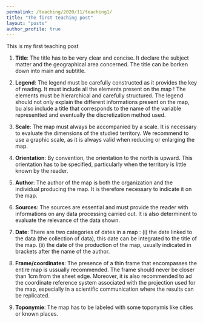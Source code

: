 ```yaml
---
permalink: /teaching/2020/11/teaching1/
title: "The first teaching post"
layout: "posts"
author_profile: true
---
```


This is my first teaching post

1. **Title**: The title has to be very clear and concise. It declare the subject matter and the geographical area concerned. 
The title can be borken down into main and subtitle. 

2. **Legend**: The legend must be carefully constructed as it provides the key of reading. It must include all the elements present on the map ! The elements must be hierarchical and carefully structured. The legend should not only explain the different informations present on the map, bu also include a title that corresponds to the name of the variable representted and eventually the discretization method used. 

3. **Scale**: The map must always be accompanied by a scale. It is necessary to evaluate the dimensions of the studied territory. We recommend to use a graphic scale, as it is always valid when reducing or enlarging the map. 

4. **Orientation**: By convention, the orientation to the north is upward. This orientation has to be specified, particularly when the territory is little known by the reader. 

5. **Author**: The author of the map is both the organization and the individual producing the map. It is therefore necessary to indicate it on the map. 

6. **Sources**: The sources are essential and must provide the reader with informations on any data processing carried out. It is also determinent to evaluate the relevance of the data shown. 

7. **Date**: There are two categories of dates in a map : (i) the date linked to the data (the collection of data), this date can be integrated to the title of the map. (ii) the date of the production of the map, usually indicated in brackets after the name of the author. 

8. **Frame/coordinates**: The presence of a thin frame that encompasses the entire map is ussually recommended. The frame should never be closer than 1cm from the sheet edge. Moreover, it is also recommended to ad the coordinate reference system associated with the projection used for the map, especially in a scientific communication where the results can be replicated. 

9. **Toponymie**: The map has to be labeled with some toponymis like cities or known places. 
